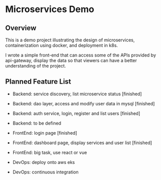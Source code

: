 # Microservices Demo

## Overview

This is a demo project illustrating the design of microservices, containerization using docker, and deployment in k8s.

I wrote a simple front-end that can access some of the APIs provided by api-gateway, display the data so that viewers can have a better understanding of the project.


## Planned Feature List
- Backend: service discovery, list microservice status [finished]
- Backend: dao layer, access and modify user data in mysql [finished]
- Backend: auth service, login, register and list users [finished]
- Backend: to be defined
  
- FrontEnd: login page [finished]
- FrontEnd: dashboard page, display services and user list [finished]
- FrontEnd: big task, use react or vue
  
- DevOps: deploy onto aws eks
- DevOps: continuous integration

